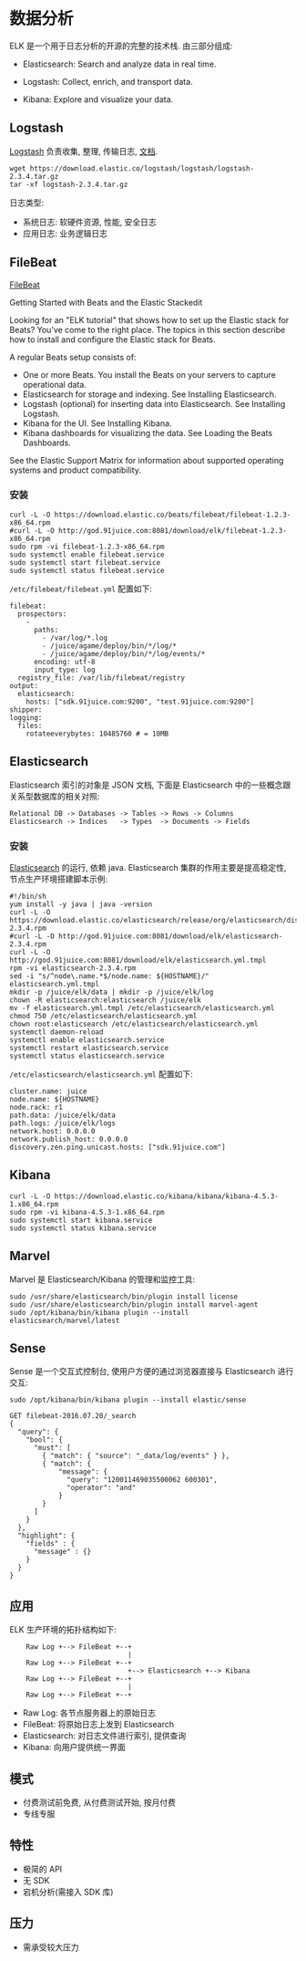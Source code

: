 # 数据分析

ELK 是一个用于日志分析的开源的完整的技术栈. 由三部分组成:

* Elasticsearch: Search and analyze data in real time.

* Logstash: Collect, enrich, and transport data.

* Kibana: Explore and visualize your data.

## Logstash

[Logstash](https://download.elastic.co/logstash/logstash/logstash-2.3.4.tar.gz) 负责收集, 整理, 传输日志, [文档](https://www.elastic.co/guide/en/logstash/current/index.html).

    wget https://download.elastic.co/logstash/logstash/logstash-2.3.4.tar.gz
    tar -xf logstash-2.3.4.tar.gz

日志类型:

* 系统日志: 软硬件资源, 性能, 安全日志
* 应用日志: 业务逻辑日志

## FileBeat

[FileBeat](https://github.com/elastic/beats/tree/master/filebeat)


Getting Started with Beats and the Elastic Stackedit

Looking for an "ELK tutorial" that shows how to set up the Elastic stack for Beats? You’ve come to the right place. The topics in this section describe how to install and configure the Elastic stack for Beats.

A regular Beats setup consists of:

* One or more Beats. You install the Beats on your servers to capture operational data.
* Elasticsearch for storage and indexing. See Installing Elasticsearch.
* Logstash (optional) for inserting data into Elasticsearch. See Installing Logstash.
* Kibana for the UI. See Installing Kibana.
* Kibana dashboards for visualizing the data. See Loading the Beats Dashboards.

See the Elastic Support Matrix for information about supported operating systems and product compatibility.

### 安装

    curl -L -O https://download.elastic.co/beats/filebeat/filebeat-1.2.3-x86_64.rpm
    #curl -L -O http://god.91juice.com:8081/download/elk/filebeat-1.2.3-x86_64.rpm
    sudo rpm -vi filebeat-1.2.3-x86_64.rpm
    sudo systemctl enable filebeat.service
    sudo systemctl start filebeat.service
    sudo systemctl status filebeat.service

`/etc/filebeat/filebeat.yml` 配置如下:

    filebeat:
      prospectors:
        -
          paths:
            - /var/log/*.log
            - /juice/agame/deploy/bin/*/log/*
            - /juice/agame/deploy/bin/*/log/events/*
          encoding: utf-8
          input_type: log
      registry_file: /var/lib/filebeat/registry
    output:
      elasticsearch:
        hosts: ["sdk.91juice.com:9200", "test.91juice.com:9200"]
    shipper:
    logging:
      files:
        rotateeverybytes: 10485760 # = 10MB

## Elasticsearch

Elasticsearch 索引的对象是 JSON 文档, 下面是 Elasticsearch 中的一些概念跟关系型数据库的相关对照:

    Relational DB -> Databases -> Tables -> Rows -> Columns
    Elasticsearch -> Indices   -> Types  -> Documents -> Fields 

### 安装

[Elasticsearch](https://www.elastic.co/downloads/elasticsearch) 的运行, 依赖 java. Elasticsearch 集群的作用主要是提高稳定性, 节点生产环境搭建脚本示例:

    #!/bin/sh
    yum install -y java | java -version
    curl -L -O https://download.elastic.co/elasticsearch/release/org/elasticsearch/distribution/rpm/elasticsearch/2.3.4/elasticsearch-2.3.4.rpm
    #curl -L -O http://god.91juice.com:8081/download/elk/elasticsearch-2.3.4.rpm
    curl -L -O http://god.91juice.com:8081/download/elk/elasticsearch.yml.tmpl
    rpm -vi elasticsearch-2.3.4.rpm
    sed -i "s/^node\.name.*$/node.name: ${HOSTNAME}/" elasticsearch.yml.tmpl
    mkdir -p /juice/elk/data | mkdir -p /juice/elk/log
    chown -R elasticsearch:elasticsearch /juice/elk
    mv -f elasticsearch.yml.tmpl /etc/elasticsearch/elasticsearch.yml
    chmod 750 /etc/elasticsearch/elasticsearch.yml
    chown root:elasticsearch /etc/elasticsearch/elasticsearch.yml
    systemctl daemon-reload
    systemctl enable elasticsearch.service
    systemctl restart elasticsearch.service
    systemctl status elasticsearch.service

`/etc/elasticsearch/elasticsearch.yml` 配置如下:

    cluster.name: juice
    node.name: ${HOSTNAME}
    node.rack: r1
    path.data: /juice/elk/data
    path.logs: /juice/elk/logs
    network.host: 0.0.0.0
    network.publish_host: 0.0.0.0
    discovery.zen.ping.unicast.hosts: ["sdk.91juice.com"]

## Kibana

    curl -L -O https://download.elastic.co/kibana/kibana/kibana-4.5.3-1.x86_64.rpm
    sudo rpm -vi kibana-4.5.3-1.x86_64.rpm
    sudo systemctl start kibana.service
    sudo systemctl status kibana.service

## Marvel

Marvel 是 Elasticsearch/Kibana 的管理和监控工具:

    sudo /usr/share/elasticsearch/bin/plugin install license
    sudo /usr/share/elasticsearch/bin/plugin install marvel-agent
    sudo /opt/kibana/bin/kibana plugin --install elasticsearch/marvel/latest

## Sense

Sense 是一个交互式控制台, 使用户方便的通过浏览器直接与 Elasticsearch 进行交互:

    sudo /opt/kibana/bin/kibana plugin --install elastic/sense

    GET filebeat-2016.07.20/_search
    {
      "query": {
        "bool": {
          "must": [
            { "match": { "source": "_data/log/events" } },
            { "match": {
                "message": {
                  "query": "120011469035500062 600301",
                  "operator": "and"
                }
            }
          ]
        }
      },
      "highlight": {
        "fields" : {
          "message" : {}
        }
      }
    }


## 应用

ELK  生产环境的拓扑结构如下:

        Raw Log +--> FileBeat +--+
                                 |
        Raw Log +--> FileBeat +--+
                                 +--> Elasticsearch +--> Kibana
        Raw Log +--> FileBeat +--+
                                 |
        Raw Log +--> FileBeat +--+

* Raw Log: 各节点服务器上的原始日志
* FileBeat: 将原始日志上发到 Elasticsearch
* Elasticsearch: 对日志文件进行索引, 提供查询
* Kibana: 向用户提供统一界面

## 模式

* 付费测试前免费, 从付费测试开始, 按月付费
* 专线专服

## 特性

* 极简的 API
* 无 SDK 
* 宕机分析(需接入 SDK 库)

## 压力

* 需承受较大压力
